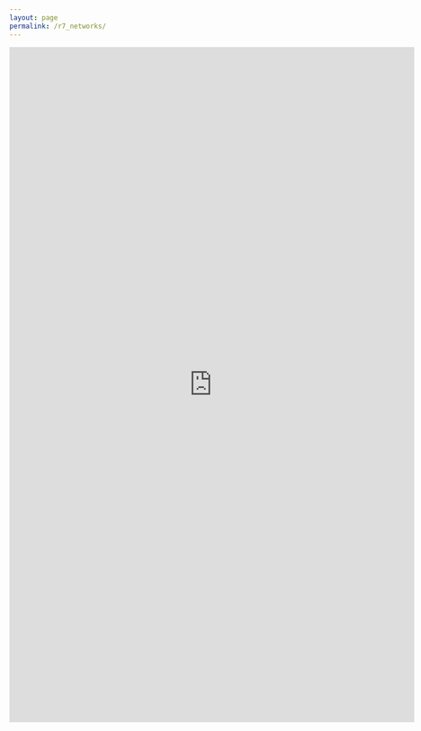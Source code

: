 ```yaml
---
layout: page
permalink: /r7_networks/
---
```

<iframe src="https://docs.google.com/document/d/1OROoSHQrJZ78NcYup3AviYQ9n-Fd0rB7T5qIpWtcBhg/pub?embedded=true" width="720" height="1200" frameborder="0" marginheight="0" marginwidth="0">Wird geladen...</iframe>
